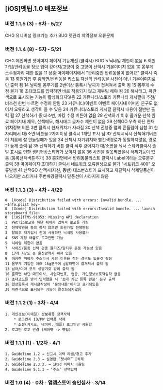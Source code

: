 ## [iOS]멧팁.1.0 배포정보

### 버전 1.1.5 (3) - 6차 - 5/27
CHG
    유니버설 링크기능 추가
BUG
    펫관리 지역정보 오류문제

### 버전 1.1.4 (8) - 5차 - 5/21
CHG
    메인화면 펫이미지 페이저 기능개선 (클릭시)
BUG
    5  닉네임 제한이 없음
    6  회원가입/반려동물 정보 입력    강아지/고양이 중 고양이 선택시 기본이미지 없음
    10 몸무게 소수점자리 제한 없음
    11 상훈:마이페이지에서 "관리중인 반려동물이 없어요" 클릭시 죽음
    13 회원가입 후 홈화면/반려동물 리스트    자신의 반려동물 사진이 아닌 기본이미지로만 출력 됨
    14 날짜별 몸무게를 2번이상 등록시 날짜가 겹쳐져서 출력 됨
    15 몸무게 수정 불가
    18 초대코드를 입력하면 바로 적용되지 않고 재부팅 해야 됨
    20 해시태그, 파란색으로 표시되는 기능이 활성화되지않음
    22 커뮤니티/스토리    커뮤니티 게시글에 추천/비추천 한번 누르면 수정이 안됨
    23 커뮤니티/이벤트    이벤트 페이지내 어떠한 문구도 없어서 오류라고 생각이 들 수 있음
    24 커뮤니티/스토리    게시글 클릭시 내용이 절반만 출력 됨
    27 산책하기 중 대소변, 마킹 수정 버튼이 없음
    28 산책하기 이후 즐거운 산책 완료 페이지내 제목, 산책메모, 해시태그 글자수 제한이 없음
    29 산책GO    우측 하단 현재위치정보 버튼 3번 클릭시 현재위치가 사라짐
    30 산책 진행중 맵의 흔들림이 심함
    31 한자리에서 대/소변 버튼을 2가지이상 클릭시 1개만 표시 됨
    32 산책시작시 산책하기버튼이 처음에 잘 안눌릴때가 있음
    34 산책시 자기위치와 빨간색경로가 동일하지않음, 경로가 늦게 출력 됨
    35 산책하기 버튼 클릭 직후 강아지가 대/소변을 눠서 스티커클릭시 출발 표시로 인한 생리현상스티커가 보이지 않음
    36 사진을 잘못찍었을시 삭제기능이 없음 (등록선택버튼추가)
    38 홈화면에서 반려동물리스트 클릭시 Label이라는 오류문구 출력
    39 마이페이지    초대하기 클릭시 네트워크 오류발생으로 불가 "네트워크 400" 오류발생
    41 산책GO    산책시(자신, 동반) 대소변스티커 표시하고 재클릭시 삭제말풍선이 나오지만 스티커나 주변배경클릭시 말풍선이 사라지지 않음

### 버전 1.1.3 (3) - 4차 - 4/29
    0  [Xcode] Distribution failed with errors: Invalid bundle. ... ~Info.plist key~
    0  [Xcode] Distribution failed with errors:Invalid bundle. ... launch storyboard file~
    0  [iOS]ITMS-91053: Missing API declaration
    1  PetTip로고와 하단 페이지 겹쳐져 로고를 가림
    2  전체약관을 동의 하지 않으면 회원가입 진행안됨
    3  탈퇴후 재가입시 전에 사용하던 닉네임 사용불가
    4  SNS 계정 애플로 로그인만 가능
    5  닉네임 제한이 없음
    7  사이즈/품종 선택 견종 몰티즈/말티푸 혼동 가능성 있음
    8  17개 시/도 중 울산광역시 빠져 있음
    9  이름란 위에가 주소라서 사람 이름을 적는 경우도 있을것 같음
    11 몸무게 기입란 아래 1kg문구에 g알파벳이 겹쳐져서 출력 됨
    13 남아/여아 모두 성별기호 같이 출력 됨
    16 홈화면 하단 대표이사, 사업자번호, 업종, 개인정보보호책임자 없음
    17 초대코드를 받아 입력했을 시 '초대 키값 등록 완료' 문구 출력
    38 일상등록시 게시글작성이 '문의내용'이라고 표기되있음
    39 파란색으로 표시되는 기능이 활성화되지않음

### 버전 1.1.2 (1) - 3차 - 4/4
    1. 개인정보(이메일) 정보취등 정책삭제
        * 로그인시 ID/PW 입력폼 삭제
        * 소셜(카카오, 네이버, 애플) 로그인만 지원함
    2. 로그인 로고 변경 (케어펫 -> 펫팁)

### 버전 1.1.1 (1) - 1/2차 - 4/1
    1. Guideline 1.2 → 신고시 이력 라벨/경고 추가
    2. Guideline 2.3 → 설명란 “펫시터” 삭제
    3. Guideline 2.3.3. → iPad 이미지 올림
    4. Guideline 5.1.1 → ‘주소’ 선택입력

### 버전 1.0 (4) - 0차 - 앱앱스토어 승인심사 - 3/14

